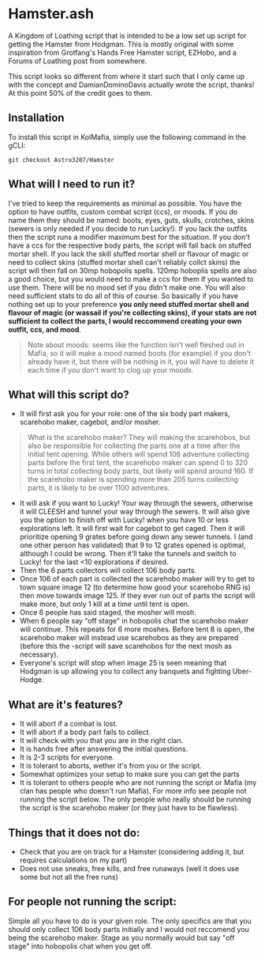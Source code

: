 # Hamster.ash

A Kingdom of Loathing script that is intended to be a low set up script for getting the Hamster from Hodgman. This is mostly original with some inspiration from Grotfang's Hands Free Hamster script, EZHobo, and a Forums of Loathing post from somewhere.

This script looks so different from where it start such that I only came up with the concept and DamianDominoDavis actually wrote the script, thanks! At this point 50% of the credit goes to them.

## Installation
To install this script in KolMafia, simply use the following command in the gCLI:

`git checkout Astro3207/Hamster`

## What will I need to run it?
I've tried to keep the requirements as minimal as possible. You have the option to have outfits, custom combat script (ccs), or moods. If you do name them they should be named: boots, eyes, guts, skulls, crotches, skins (sewers is only needed if you decide to run Lucky!). If you lack the outfits then the script runs a modifier maximum best for the situation. If you don't have a ccs for the respective body parts, the script will fall back on stuffed mortar shell. If you lack the skill stuffed mortar shell or flavour of magic or need to collect skins (stuffed mortar shell can't reliably collct skins) the script will then fall on 30mp hobopolis spells. 120mp hoboplis spells are also a good choice, but you would need to make a ccs for them if you wanted to use them. There will be no mood set if you didn't make one. You will also need sufficient stats to do all of this of course. So basically if you have nothing set up to your preference __you only need stuffed mortar shell and flavour of magic (or wassail if you're collecting skins), if your stats are not sufficient to collect the parts, I would reccommend creating your own outfit, ccs, and mood__.
  >Note about moods: seems like the function isn't well fleshed out in Mafia, so it will make a mood named boots (for example) if you don't already have it, but there will be nothing in it, you will have to delete it each time if you don't want to clog up your moods.

## What will this script do?
- It will first ask you for your role: one of the six body part makers, scarehobo maker, cagebot, and/or mosher.  
> What is the scarehobo maker? They will making the scarehobos, but also be responsible for collecting the parts one at a time after the initial tent opening. While others will spend 106 adventure collecting parts before the first tent, the scarehobo maker can spend 0 to 320 turns in total collecting body parts, but likely will spend around 160. If the scarehobo maker is spending more than 205 turns collecting parts, it is likely to be over 1100 adventures.  

- It will ask if you want to Lucky! Your way through the sewers, otherwise it will CLEESH and tunnel your way through the sewers. It will also give you the option to finish off with Lucky! when you have 10 or less explorations left. It will first wait for cagebot to get caged. Then it will prioritize opening 9 grates before going down any sewer tunnels. I (and one other person has validated) that 9 to 12 grates opened is optimal, although I could be wrong. Then it'll take the tunnels and switch to Lucky! for the last <10 explorations if desired.  
- Then the 6 parts collectors will collect 106 body parts.  
- Once 106 of each part is collected the scarehobo maker will try to get to town square image 12 (to determine how good your scarehobo RNG is) then move towards image 125. If they ever run out of parts the script will make more, but only 1 kill at a time until tent is open.  
- Once 6 people has said staged, the mosher will mosh.  
- When 6 people say "off stage" in hobopolis chat the scarehobo maker will continue. This repeats for 6 more moshes. Before tent 8 is open, the scarehobo maker will instead use scarehobos as they are prepared (before this the -script will save scarehobos for the next mosh as necessary).
- Everyone's script will stop when image 25 is seen meaning that Hodgman is up allowing you to collect any banquets and fighting Uber-Hodge.  

## What are it's features?
  - It will abort if a combat is lost.
  - It will abort if a body part fails to collect.
  - It will check with you that you are in the right clan.
  - It is hands free after answering the initial questions.
  - It is 2-3 scripts for everyone.
  - It is tolerant to aborts, wether it's from you or the script.
  - Somewhat optimizes your setup to make sure you can get the parts
  - It is tolerant to others people who are not running the script or Mafia (my clan has people who doesn't run Mafia). For more info see people not running the script below. The only people who really should be running the script is the scarehobo maker (or they just have to be flawless).

## Things that it does not do:
  - Check that you are on track for a Hamster (considering adding it, but requires calculations on my part)
  - Does not use sneaks, free kills, and free runaways (well it does use some but not all the free runs)

## For people not running the script:
  Simple all you have to do is your given role. The only specifics are that you should only collect 106 body parts initially and I would not reccomend you being the scarehobo maker. Stage as you normally would but say "off stage" into hobopolis chat when you get off.
